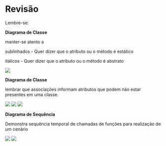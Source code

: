# Revisão

Lembre-se:

**Diagrama de Classe**

manter-se atento a 

sublinhados - Quer dizer que o atributo ou o método é estático

itálicos - Quer dizer que o atributo ou o método é abstrato

<img src="exer1.jpg">


**Diagrama de Classe**

lembrar que associações informam atributos que podem não estar presentes em uma classe.

<img src="exer2.jpg">

<img src="exer3.jpg">

<img src="herancaInter.jpg">

**Diagrama de Sequência**

Demonstra sequência temporal de chamadas de funções para realização de um cenário

<img src="sequencia.jpg">

<img src="receita.jpg">

